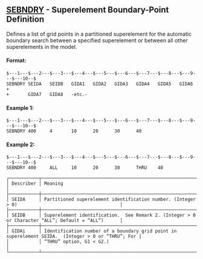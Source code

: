 ## [SEBNDRY](https://help.hexagonmi.com/bundle/MSC_Nastran_2022.4/page/Nastran_Combined_Book/qrg/bulkqrs/TOC.SEBNDRY.xhtml) - Superelement Boundary-Point Definition

Defines a list of grid points in a partitioned superelement for the automatic boundary search between a specified superelement or between all other superelements in the model.

#### Format:

```nastran
$---1---$---2---$---3---$---4---$---5---$---6---$---7---$---8---$---9---$---10--$
SEBNDRY SEIDA   SEIDB   GIDA1   GIDA2   GIDA3   GIDA4   GIDA5   GIDA6   +       
+       GIDA7   GIDA8   -etc.-                                                  
```

#### Example 1:

```nastran
$---1---$---2---$---3---$---4---$---5---$---6---$---7---$---8---$---9---$---10--$
SEBNDRY 400     4       10      20      30      40                              
```

#### Example 2:

```nastran
$---1---$---2---$---3---$---4---$---5---$---6---$---7---$---8---$---9---$---10--$
SEBNDRY 400     ALL     10      20      30      THRU    40                      
```

```text
┌───────────┬────────────────────────────────────────────────────────────────────────────────────────────────────┐
│ Describer │ Meaning                                                                                            │
├───────────┼────────────────────────────────────────────────────────────────────────────────────────────────────┤
│ SEIDA     │ Partitioned superelement identification number. (Integer > 0)                                      │
├───────────┼────────────────────────────────────────────────────────────────────────────────────────────────────┤
│ SEIDB     │ Superelement identification.  See Remark 2. (Integer > 0 or Character “ALL”; Default = “ALL”)      │
├───────────┼────────────────────────────────────────────────────────────────────────────────────────────────────┤
│ GIDAi     │ Identification number of a boundary grid point in superelement SEIDA.  (Integer > 0 or “THRU”; For │
│           │ “THRU” option, G1 < G2.)                                                                           │
└───────────┴────────────────────────────────────────────────────────────────────────────────────────────────────┘
```

